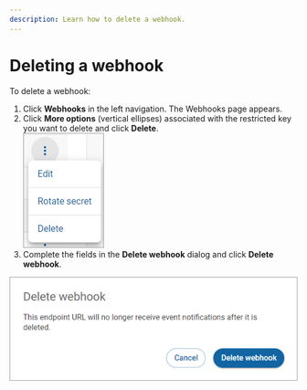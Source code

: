 ```yaml
---
description: Learn how to delete a webhook.
---
```


# Deleting a webhook

To delete a webhook:

1. Click **Webhooks** in the left navigation. The Webhooks page appears.
2. Click **More options** (vertical ellipses) associated with the restricted key you want to delete and click **Delete**.\
   ![](<../../../../.gitbook/assets/editrotatedeletewebhook (1) (2) (1) (2) (4).png>)
3. Complete the fields in the **Delete webhook** dialog and click **Delete webhook**.

<div align="left">

<img src="../../../../.gitbook/assets/DeleteWebhook.png" alt="">

</div>
